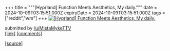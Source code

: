 +++
title = """[Hyprland] Function Meets Aesthetics, My daily."""
date = 2024-10-09T03:15:51.000Z
expiryDate = 2024-10-09T03:15:51.000Z
tags = ["reddit","wm"]
+++
[![[Hyprland] Function Meets Aesthetics, My daily.](https://b.thumbs.redditmedia.com/h2cePxaAsJtDdnqwF9rVgw4A7dxNoAd_z5S-s7vmgjc.jpg "[Hyprland] Function Meets Aesthetics, My daily.")](https://www.reddit.com/r/unixporn/comments/1fzi5gg/hyprland_function_meets_aesthetics_my_daily/)

submitted by [/u/MistaMykeTTV](https://www.reddit.com/user/MistaMykeTTV)  
[\[link\]](https://www.reddit.com/gallery/1fzi5gg) [\[comments\]](https://www.reddit.com/r/unixporn/comments/1fzi5gg/hyprland_function_meets_aesthetics_my_daily/)

[[source]](https://www.reddit.com/r/unixporn/comments/1fzi5gg/hyprland_function_meets_aesthetics_my_daily/)
